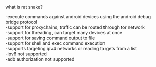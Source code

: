 what is rat snake?

-execute commands against android devices using the android debug bridge protocol<br>
-support for proxychains, traffic can be routed through tor network<br>
-support for threading, can target many devices at once<br>
-support for saving command output to file<br>
-support for shell and exec command execution<br>
-supports targeting ipv4 networks or reading targets from a list<br>
-ipv6 not supported<br>
-adb authorization not supported<br>
